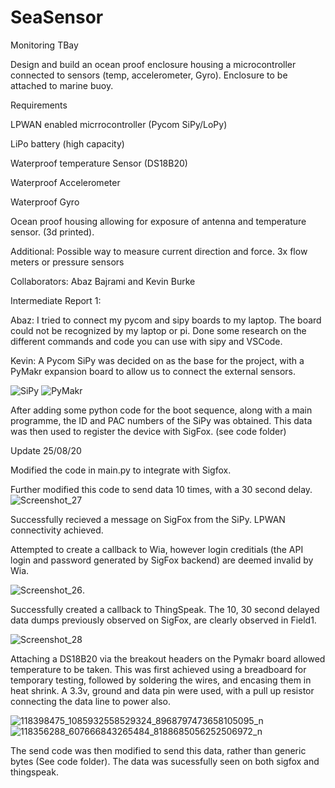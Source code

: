# SeaSensor
Monitoring TBay

Design and build an ocean proof enclosure housing a microcontroller connected to sensors (temp, accelerometer, Gyro).
Enclosure to be attached to marine buoy.

Requirements

LPWAN enabled micrrocontroller (Pycom SiPy/LoPy)

LiPo battery (high capacity)

Waterproof temperature Sensor (DS18B20)

Waterproof Accelerometer

Waterproof Gyro

Ocean proof housing allowing for exposure of antenna and temperature sensor. (3d printed).

Additional: Possible way to measure current direction and force.
3x flow meters or pressure sensors

Collaborators: Abaz Bajrami and Kevin Burke


Intermediate Report 1:

Abaz:
I tried to connect my pycom and sipy boards to my laptop. The board could not be recognized by my laptop or pi.
Done some research on the different commands and code you can use with sipy and VSCode.

Kevin:
A Pycom SiPy was decided on as the base for the project, with a PyMakr expansion board to allow us to connect the external sensors.


![SiPy](https://user-images.githubusercontent.com/46967737/77871425-ffe42480-723b-11ea-9451-61c301d8bc15.jpg)
![PyMakr](https://user-images.githubusercontent.com/46967737/77871359-c8757800-723b-11ea-8a3e-64505e913547.jpg)

After adding some python code for the boot sequence, along with a main programme, the ID and PAC numbers of the SiPy was obtained. This data was then used to register the device with SigFox.
(see code folder)

Update 25/08/20

Modified the code in main.py to integrate with Sigfox.

Further modified this code to send data 10 times, with a 30 second delay.
![Screenshot_27](https://user-images.githubusercontent.com/46967737/91189528-70f40f00-e6ea-11ea-85b9-05f77fc355ed.png)

Successfully recieved a message on SigFox from the SiPy.
LPWAN connectivity achieved.

Attempted to create a callback to Wia, however login creditials (the API login and password generated by SigFox backend) are deemed invalid by Wia.

![Screenshot_26](https://user-images.githubusercontent.com/46967737/91184833-0096bf00-e6e5-11ea-9427-154a05ac350f.png).

Successfully created a callback to ThingSpeak. The 10, 30 second delayed data dumps previously observed on SigFox, are clearly observed in Field1.

![Screenshot_28](https://user-images.githubusercontent.com/46967737/91190491-8ae22180-e6eb-11ea-8454-e2239c97dd72.png)


Attaching a DS18B20 via the breakout headers on the Pymakr board allowed temperature to be taken. This was first achieved using a breadboard for temporary testing, followed by soldering the wires, and encasing them in heat shrink. A 3.3v, ground and data pin were used, with a pull up resistor connecting the data line to power also.

![118398475_1085932558529324_8968797473658105095_n](https://user-images.githubusercontent.com/46967737/91221227-44092180-e715-11ea-8836-0d4934abbb50.jpg)
![118356288_607666843265484_8188685056252506972_n](https://user-images.githubusercontent.com/46967737/91221234-479ca880-e715-11ea-9413-50121ad8f75b.jpg)




The send code was then modified to send this data, rather than generic bytes (See code folder). The data was sucessfully seen on both sigfox and thingspeak.





